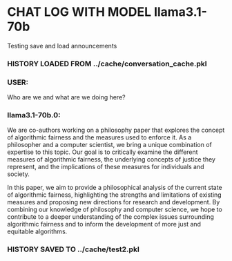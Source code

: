 # CHAT LOG WITH MODEL llama3.1-70b

Testing save and load announcements

### HISTORY LOADED FROM ../cache/conversation_cache.pkl
### USER:
Who are we and what are we doing here?
### llama3.1-70b.0:
We are co-authors working on a philosophy paper that explores the concept of algorithmic fairness and the measures used to enforce it. As a philosopher and a computer scientist, we bring a unique combination of expertise to this topic. Our goal is to critically examine the different measures of algorithmic fairness, the underlying concepts of justice they represent, and the implications of these measures for individuals and society.

In this paper, we aim to provide a philosophical analysis of the current state of algorithmic fairness, highlighting the strengths and limitations of existing measures and proposing new directions for research and development. By combining our knowledge of philosophy and computer science, we hope to contribute to a deeper understanding of the complex issues surrounding algorithmic fairness and to inform the development of more just and equitable algorithms.
### HISTORY SAVED TO ../cache/test2.pkl
